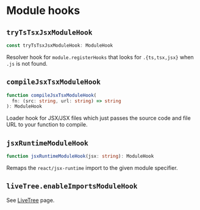 # Module hooks



## `tryTsTsxJsxModuleHook`

```ts
const tryTsTsxJsxModuleHook: ModuleHook
```

Resolver hook for `module.registerHooks` that looks for
`.{ts,tsx,jsx}` when `.js` is not found.



## `compileJsxTsxModuleHook`

```ts
function compileJsxTsxModuleHook(
  fn: (src: string, url: string) => string
): ModuleHook
```

Loader hook for JSX/JSX files which just passes the
source code and file URL to your function to compile.



## `jsxRuntimeModuleHook`

```ts
function jsxRuntimeModuleHook(jsx: string): ModuleHook
```

Remaps the `react/jsx-runtime` import to the given module specifier.



## `liveTree.enableImportsModuleHook`

See [LiveTree](live-tree.md#livetreeenableimportsmodulehook) page.
